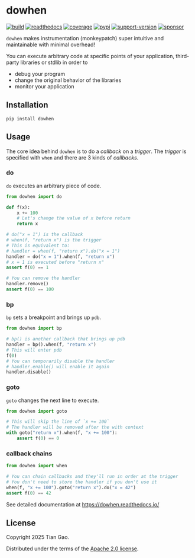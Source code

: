 # dowhen

[![build](https://github.com/gaogaotiantian/dowhen/actions/workflows/build_test.yml/badge.svg)](https://github.com/gaogaotiantian/dowhen/actions/workflows/build_test.yml)
[![readthedocs](https://img.shields.io/readthedocs/dowhen)](https://dowhen.readthedocs.io/)
[![coverage](https://img.shields.io/codecov/c/github/gaogaotiantian/dowhen)](https://codecov.io/gh/gaogaotiantian/dowhen)
[![pypi](https://img.shields.io/pypi/v/dowhen.svg)](https://pypi.org/project/dowhen/)
[![support-version](https://img.shields.io/pypi/pyversions/dowhen)](https://img.shields.io/pypi/pyversions/dowhen)
[![sponsor](https://img.shields.io/badge/%E2%9D%A4-Sponsor%20me-%23c96198?style=flat&logo=GitHub)](https://github.com/sponsors/gaogaotiantian)

`dowhen` makes instrumentation (monkeypatch) super intuitive and maintainable
with minimal overhead!

You can execute arbitrary code at specific points of your application,
third-party libraries or stdlib in order to

* debug your program
* change the original behavior of the libraries
* monitor your application

## Installation

```
pip install dowhen
```

## Usage

The core idea behind `dowhen` is to do a *callback* on a *trigger*. The
*trigger* is specified with `when` and there are 3 kinds of *callbacks*.

### do

`do` executes an arbitrary piece of code.

```python
from dowhen import do

def f(x):
    x += 100
    # Let's change the value of x before return
    return x

# do("x = 1") is the callback
# when(f, "return x") is the trigger
# This is equivalent to:
# handler = when(f, "return x").do("x = 1")
handler = do("x = 1").when(f, "return x")
# x = 1 is executed before "return x"
assert f(0) == 1

# You can remove the handler
handler.remove()
assert f(0) == 100
```

### bp

`bp` sets a breakpoint and brings up `pdb`.

```python
from dowhen import bp

# bp() is another callback that brings up pdb
handler = bp().when(f, "return x")
# This will enter pdb
f(0)
# You can temporarily disable the handler
# handler.enable() will enable it again
handler.disable()
```

### goto

`goto` changes the next line to execute.

```python
from dowhen import goto

# This will skip the line of `x += 100`
# The handler will be removed after the with context
with goto("return x").when(f, "x += 100"):
    assert f(0) == 0
```

### callback chains

```python
from dowhen import when

# You can chain callbacks and they'll run in order at the trigger
# You don't need to store the handler if you don't use it
when(f, "x += 100").goto("return x").do("x = 42")
assert f(0) == 42
```

See detailed documentation at https://dowhen.readthedocs.io/

## License

Copyright 2025 Tian Gao.

Distributed under the terms of the  [Apache 2.0 license](https://github.com/gaogaotiantian/dowhen/blob/master/LICENSE).
